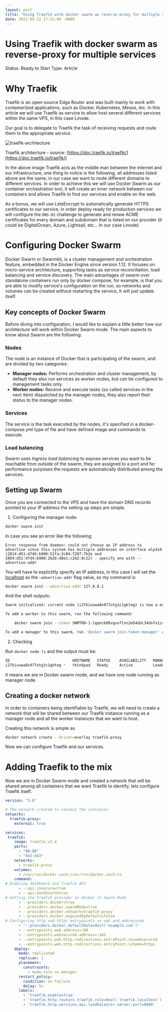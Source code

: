 ```yaml
---
layout: post
title: "Using Traefik with docker swarm as reverse-proxy for multiple services"
date: 2021-05-22 17:31:00 -0000
---
```

# Using Traefik with docker swarm as reverse-proxy for multiple services

Status: Ready to Start
Type: Article

# Why Traefik

Traefik is an open-source Edge Router and was built mainly to work with containerized applications, such as Docker, Kubernetes, Mesos, etc. In this article we will use Traefik as service to allow host several different services within the same VPS, in this case Linode.

Our goal is to delegate to Traefik the task of receiving requests and route them to the appropriate service. 

![traefik-architecture](https://doc.traefik.io/traefik/assets/img/traefik-architecture.png)

Traefik architecture - source: [https://doc.traefik.io/traefik/](https://doc.traefik.io/traefik/)

In the above image Traefik acts as the middle man between the internet and our infrastructure, one thing to notice is the following, all addresses listed above are the same, in our case we want to route different domains to different services. In order to achieve this we will use Docker Swarm as our container orchestration tool, it will create an inner network between our containers and allows Traefik to find our services and enable on the web.

As a bonus, we will use LetsEncrypt to automatically generate HTTPS certificates to our service, in order deploy ready for production services we will configure the `DNS-01` challenge to generate and renew ACME certificates for every domain and subdomain that is listed on our provider (it could be DigitalOcean, Azure, Lightsail, etc... In our case Linode).

# Configuring Docker Swarm

Docker Swarm or Swarmkit, is a cluster management and orchestration feature, embedded in the Docker Engine since version 1.12. It focuses on micro-service architecture, supporting tasks as service reconciliation, load balancing and service discovery. The main advantages of swarm over standalone containers run only by docker compose, for example, is that you are able to modify service's configuration on the run, so networks and volumes can be created without restarting the service, It will just update itself. 

## Key concepts of Docker Swarm

Before diving into configuration, I would like to explain a little better how our architecture will work within Docker Swarm mode. The main aspects to know about Swarm are the following:

### Nodes

The node is an instance of Docker that is participating of the swarm, and are divided by two categories:

- **Manager nodes:** Performs orchestration and cluster management, by default they also run services as worker nodes, but can be configured to management tasks only.
- **Worker nodes:** Receive and execute tasks (so called services in the next item) dispatched by the manager nodes, they also report their status to the manager nodes.

### Services

The service is the task executed by the nodes, it's specified in a docker-compose.yml type of file and have defined image and commands to execute.

### Load balancing

Swarm uses *Ingress load balancing*  to expose services you want to be reachable from outside of the swarm, they are assigned to a port and for performance purposes the requests are automatically distributed among the services.

## Setting up Swarm

Once you are connected to the VPS and have the domain DNS records pointed to your IP address the setting up steps are simple.

1. Configuring the manager node:

```bash
docker swarm init
```

  In case you see an error like the following:

`Error response from daemon: could not choose an IP address to advertise since this system has multiple addresses on interface wlp3s0 (2814:d51:47d4:b900:51fa:3c84:f287:7b2e and 2804:d51:47d4:b900:2b2b:d8e1:c2b2:8c12) - specify one with --advertise-addr`

You will have to explictitly specify an IP address, in this case I will set the [localhost](http://localhost) as the `—advertise-addr` flag value, so my command is:

```bash
docker swarm init --advertise-addr 127.0.0.1
```

And the shell outputs:

```bash
Swarm initialized: current node (i27kixuwa8x977otg1c1gktog) is now a manager.

To add a worker to this swarm, run the following command:

	docker swarm join --token SWMTKN-1-1qqncb80vgvxflnn2m54ddc34dn7x1zru51loyitr6h5ewyr4x-amjrmq6le4kcfz2ysij28nc1v 127.0.0.1:2377

To add a manager to this swarm, run 'docker swarm join-token manager' and follow the instructions.
```

2. Checking

Run `docker node ls` and the output must be:

```bash
ID                            HOSTNAME   STATUS    AVAILABILITY   MANAGER STATUS   ENGINE VERSION
i27kixuwa8x977otg1c1gktog *   thinkpad   Ready     Active         Leader           20.10.6
```

It means we are in Docker swarm mode, and we have one node running as manager node.

## Creating a docker network

In order to containers being identifiable by Traefik, we will need to create a network that will be shared between our Traefik instance running as a manager node and all the worker instances that we want to host.

Creating this network is simple as 

```bash
docker network create --driver=overlay traefik-proxy
```

Now we can configure Traefik and our services.

# Adding Traefik to the mix

Now we are in Docker Swarm mode and created a network that will be shared among all containers that we want Traefik to identify, lets configure Traefik itself. 

```yaml
version: "3.6"

# The network created to connect the instances
networks:
  traefik-proxy:
    external: true

services:
 traefik:
    image: traefik:v2.4
    ports:
      - "80:80"
      - "443:443"
    networks:
      - traefik-proxy
    volumes:
      - /var/run/docker.sock:/var/run/docker.sock:ro
    command:
# Enabling dashboard and Traefik API
      - --api.insecure=true
      - --api.dashboard=true
# Setting the Traefik provider as docker in Swarm Mode
      - --providers.docker=true
      - --providers.docker.swarmMode=true
      - --providers.docker.network=traefik-proxy
      - --providers.docker.exposedByDefault=false
# Configuring http and https entrypoints as web and websecured
      - "--providers.docker.defaultRule=Host(`example.com`)"
      - --entrypoints.web.address=:80
      - --entrypoints.websecured.address=:443
      - --entrypoints.web.http.redirections.entryPoint.to=websecured
      - --entrypoints.web.http.redirections.entryPoint.scheme=https
    deploy:
      mode: replicated
      replicas: 1
      placement:
        constraints:
          - node.role == manager
      restart_policy:
        condition: on-failure
        delay: 5s
      labels:
        - 'traefik.enable=true'
        - 'traefik.http.routers.traefik.rule=Host(`traefik.localhost`)'
        - 'traefik.http.services.api.loadbalancer.server.port=8080'
```
